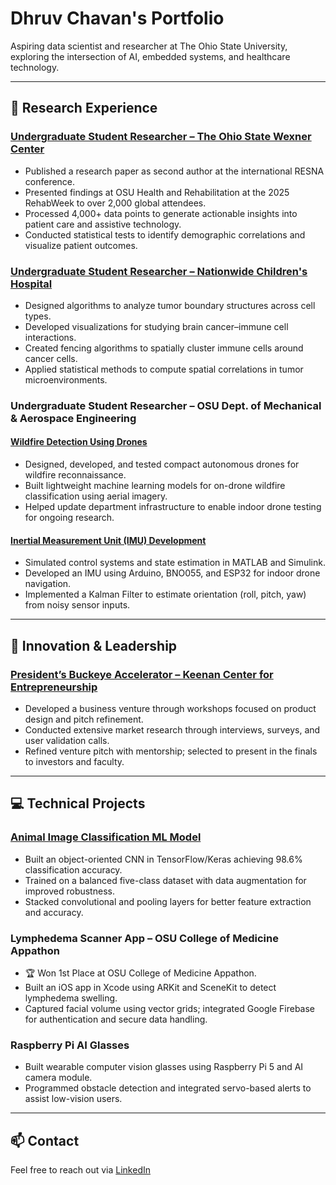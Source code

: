 # Dhruv Chavan's Portfolio  
Aspiring data scientist and researcher at The Ohio State University, exploring the intersection of AI, embedded systems, and healthcare technology.

---

## 🧪 Research Experience

### [Undergraduate Student Researcher – The Ohio State Wexner Center](https://github.com/dchavan2192/Research-OSU-Wexner-Center-)
- Published a research paper as second author at the international RESNA conference.
- Presented findings at OSU Health and Rehabilitation at the 2025 RehabWeek to over 2,000 global attendees.
- Processed 4,000+ data points to generate actionable insights into patient care and assistive technology.
- Conducted statistical tests to identify demographic correlations and visualize patient outcomes.

### [Undergraduate Student Researcher – Nationwide Children's Hospital](https://github.com/dchavan2192/Nationwide-Children-s-Hospital---Research)
- Designed algorithms to analyze tumor boundary structures across cell types.
- Developed visualizations for studying brain cancer–immune cell interactions.
- Created fencing algorithms to spatially cluster immune cells around cancer cells.
- Applied statistical methods to compute spatial correlations in tumor microenvironments.

### Undergraduate Student Researcher – OSU Dept. of Mechanical & Aerospace Engineering

#### [Wildfire Detection Using Drones](https://github.com/dchavan2192/Research-OSU-WildFire)
- Designed, developed, and tested compact autonomous drones for wildfire reconnaissance.
- Built lightweight machine learning models for on-drone wildfire classification using aerial imagery.
- Helped update department infrastructure to enable indoor drone testing for ongoing research.

#### [Inertial Measurement Unit (IMU) Development](https://github.com/dchavan2192/Research-OSU-IMU-Dev/tree/main)
- Simulated control systems and state estimation in MATLAB and Simulink.
- Developed an IMU using Arduino, BNO055, and ESP32 for indoor drone navigation.
- Implemented a Kalman Filter to estimate orientation (roll, pitch, yaw) from noisy sensor inputs.

---

## 🚀 Innovation & Leadership

### [President’s Buckeye Accelerator – Keenan Center for Entrepreneurship](https://github.com/dchavan2192/President-Buckeye-Accelerator)
- Developed a business venture through workshops focused on product design and pitch refinement.
- Conducted extensive market research through interviews, surveys, and user validation calls.
- Refined venture pitch with mentorship; selected to present in the finals to investors and faculty.

---

## 💻 Technical Projects

### [Animal Image Classification ML Model](https://github.com/dchavan2192/ML-Animal-Classification-Model/tree/main)
- Built an object-oriented CNN in TensorFlow/Keras achieving 98.6% classification accuracy.
- Trained on a balanced five-class dataset with data augmentation for improved robustness.
- Stacked convolutional and pooling layers for better feature extraction and accuracy.

### Lymphedema Scanner App – OSU College of Medicine Appathon
- 🏆 Won 1st Place at OSU College of Medicine Appathon.
- Built an iOS app in Xcode using ARKit and SceneKit to detect lymphedema swelling.
- Captured facial volume using vector grids; integrated Google Firebase for authentication and secure data handling.

### Raspberry Pi AI Glasses
- Built wearable computer vision glasses using Raspberry Pi 5 and AI camera module.
- Programmed obstacle detection and integrated servo-based alerts to assist low-vision users.

---

## 📫 Contact  
Feel free to reach out via [LinkedIn](https://www.linkedin.com/in/dhruv-chavan-a11688288/)


